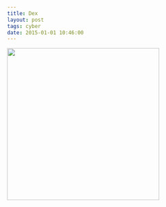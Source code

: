 ```yaml
---
title: Dex
layout: post
tags: cyber
date: 2015-01-01 10:46:00
---
```

<img width="356" src="https://upload.wikimedia.org/wikipedia/en/f/fd/Dex_%28Video_Game%29.jpg" />
